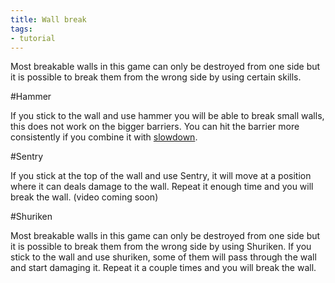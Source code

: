 ```yaml
---
title: Wall break
tags:
- tutorial
---
```


Most breakable walls in this game can only be destroyed from one side but it is possible to break them from the wrong side by using certain skills.

#Hammer

If you stick to the wall and use hammer you will be able to break small walls, this does not work on the bigger barriers.
You can hit the barrier more consistently if you combine it with [slowdown](/tutorials/slowdown).

<youtube-video id="3jVJEs8DfqQ" />

#Sentry

If you stick at the top of the wall and use Sentry, it will move at a position where it can deals damage to the wall. Repeat it enough time and you will break the wall. (video coming soon)

<youtube-video id="U7oZhL2jEFM" />

#Shuriken

Most breakable walls in this game can only be destroyed from one side but it is possible to break them from the wrong side by using Shuriken.
If you stick to the wall and use shuriken, some of them will pass through the wall and start damaging it. Repeat it a couple times and you will break the wall.

<youtube-video id="cEyss2gINIg" />

